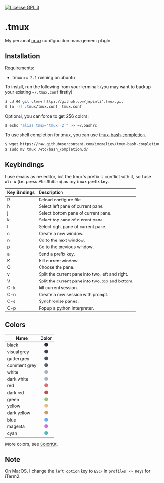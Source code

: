 [![License GPL 3][badge-license]](http://www.gnu.org/licenses/gpl-3.0.txt)

.tmux
=====

My personal [tmux][] configuration management plugin.

Installation
------------

Requirements:

* tmux `>= 2.1` running on ubuntu

To install, run the following from your terminal: (you may want to backup
your existing `~/.tmux.conf` firstly)

```bash
$ cd && git clone https://github.com/japinli/.tmux.git
$ ln -sf .tmux/tmux.conf .tmux.conf
```

Optional, you can force to get 256 colors:

```bash
$ echo "alias tmux='tmux -2'" >> ~/.bashrc
```

To use shell completion for tmux, you can use [tmux-bash-completion][].

```bash
$ wget https://raw.githubusercontent.com/imomaliev/tmux-bash-completion/master/completions/tmux
$ sudo mv tmux /etc/bash_completion.d/
```

Keybindings
-----------

I use emacs as my editor, but the tmux's prefix is conflict with it, so I use
`Alt-N` (i.e. press Alt+Shift+n) as my tmux prefix key.

| Key Bindings | Description                                      |
|:-------------|:-------------------------------------------------|
| R            | Reload configure file.                           |
| h            | Select left pane of current pane.                |
| j            | Select bottom pane of current pane.              |
| k            | Select top pane of current pane.                 |
| l            | Select right pane of current pane.               |
| c            | Create a new window.                             |
| n            | Go to the next window.                           |
| p            | Go to the previous window.                       |
| a            | Send a prefix key.                               |
| K            | Kill current window.                             |
| O            | Choose the pane.                                 |
| v            | Split the current pane into two, left and right. |
| V            | Split the current pane into two, top and bottom. |
| C-k          | kill current session.                            |
| C-n          | Create a new session with prompt.                |
| C-s          | Synchronize panes.                               |
| C-p          | Popup a python interpreter.                      |

Colors
------

| Name         | Color                                                                |
|--------------|:--------------------------------------------------------------------:|
| black        | <img src="assets/282c34.png" style="width:12px; border-radius:50%;"> |
| visual grey  | <img src="assets/3e4452.png" style="width:12px; border-radius:50%;"> |
| gutter grey  | <img src="assets/4b5263.png" style="width:12px; border-radius:50%;"> |
| comment grey | <img src="assets/5c6370.png" style="width:12px; border-radius:50%;"> |
| white        | <img src="assets/abb2bf.png" style="width:12px; border-radius:50%;"> |
| dark white   | <img src="assets/aab2bf.png" style="width:12px; border-radius:50%;"> |
| red          | <img src="assets/e06c75.png" style="width:12px; border-radius:50%;"> |
| dark red     | <img src="assets/be5046.png" style="width:12px; border-radius:50%;"> |
| green        | <img src="assets/98c379.png" style="width:12px; border-radius:50%;"> |
| yellow       | <img src="assets/e5c07b.png" style="width:12px; border-radius:50%;"> |
| dark yellow  | <img src="assets/d19a66.png" style="width:12px; border-radius:50%;"> |
| blue         | <img src="assets/61afef.png" style="width:12px; border-radius:50%;"> |
| magenta      | <img src="assets/c678dd.png" style="width:12px; border-radius:50%;"> |
| cyan         | <img src="assets/56b6c2.png" style="width:12px; border-radius:50%;"> |

More colors, see [ColorKit](https://colorkit.co/color-picker/).

Note
----

On MacOS, I change the `left option` key to `ESC+` in `profiles -> Keys` for iTerm2.


[tmux]: https://github.com/tmux/tmux
[tmux-bash-completion]: https://github.com/imomaliev/tmux-bash-completion

[badge-license]: https://img.shields.io/badge/license-GPL_3-green.svg
